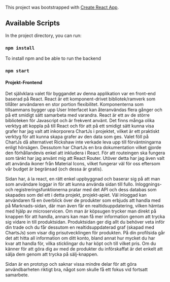 This project was bootstrapped with [Create React App](https://github.com/facebook/create-react-app).

## Available Scripts

In the project directory, you can run:
### `npm install`
To install npm and be able to run the backend

### `npm start`

#### Projekt-Frontend

Det självklara valet för byggandet av denna applikation var en front-end baserad på React. React är ett komponent-drivet bibliotek/ramverk som tillåter användaren en stor portion flexibilitet. Komponenterna som tillsammans bygger upp User Interfacet kan återanvändas flera gånger och på ett smidigt sätt samarbeta med varandra. React är ett av de större biblioteken för Javascript och är frekvent använt.
Det finns många olika verktyg att koppla på till React och för att på ett smidigt sätt kunna visa grafer har jag valt att inkorporera ChartJs i projektet, vilket är ett praktiskt verktyg för att kunna skapa grafer av den data som ges. Valet föll på ChartJs då alternativet Rickshaw inte verkade leva upp till förväntningarna enligt hörsägen. Dessutom har ChartJs en bra dokumentation vilket gjorde den förhållandevis enkel att inkludera i React.
För att routeingen ska fungera som tänkt har jag använt mig att React Router. Utöver detta har jag även valt att använda ikoner från Material Icons, vilket fungerar väl för oss eftersom vår budget är begränsad (och dessa är gratis).

Sidan har, á la react, en rätt enkel uppbyggnad och baserar sig på att man som användare loggar in för att kunna använda sidan till fullo. Inloggnings- och registreringsfunktionerna pratar med det API och dess databas som skapades som del ett i detta projekt, projekt-apiet. Väl inloggad kan användaren få en överblick över de produkter som erbjuds att handla med på Marknads-sidan, där man även får en realtidsuppdatering, vilken hämtas med hjälp av microservicen. Om man är köpsugen trycker man direkt på knappen för att handla, annars kan man få mer information genom att trycka sig vidare in till produktsidan. Produktsidan ger dig allt du behöver veta inför din trade och du får dessutom en realtidsuppdaterad graf (skapad med ChartsJs) som visar dig prisutvecklingen för produkten.
På din profilsida går det att hitta all information om ditt konto, bland annat hur mycket du har kvar att handla för, vilka sticklingar du har köpt och till vilket pris. Om du känner för att göra dig av med de produkter du införskaffat är det enkelt att sälja dem genom att trycka på sälj-knappen.

Sidan är en prototyp och saknar vissa mindre delar för att göra användbarheten riktigt bra, något som skulle få ett fokus vid fortsatt samarbete. 
